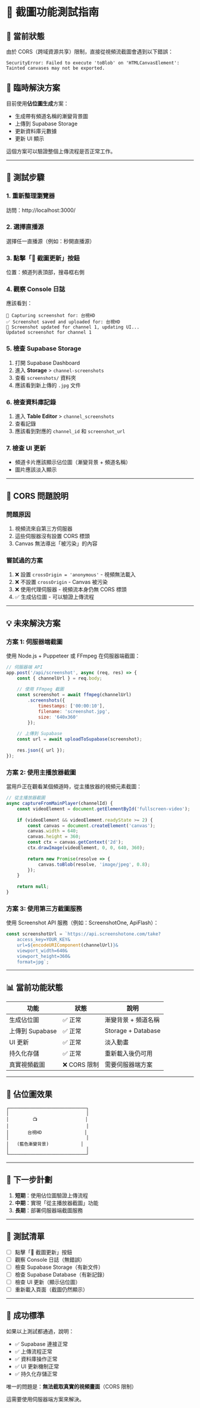 # 📸 截圖功能測試指南

## 🎯 當前狀態

由於 CORS（跨域資源共享）限制，直接從視頻流截圖會遇到以下錯誤：

```
SecurityError: Failed to execute 'toBlob' on 'HTMLCanvasElement': 
Tainted canvases may not be exported.
```

## 🔧 臨時解決方案

目前使用**佔位圖生成**方案：
- 生成帶有頻道名稱的漸變背景圖
- 上傳到 Supabase Storage
- 更新資料庫元數據
- 更新 UI 顯示

這個方案可以驗證整個上傳流程是否正常工作。

---

## 🧪 測試步驟

### 1. 重新整理瀏覽器
訪問：http://localhost:3000/

### 2. 選擇直播源
選擇任一直播源（例如：秒開直播源）

### 3. 點擊「📸 截圖更新」按鈕
位置：頻道列表頂部，搜尋框右側

### 4. 觀察 Console 日誌
應該看到：
```
📸 Capturing screenshot for: 台視HD
✅ Screenshot saved and uploaded for: 台視HD
📸 Screenshot updated for channel 1, updating UI...
Updated screenshot for channel 1
```

### 5. 檢查 Supabase Storage
1. 打開 Supabase Dashboard
2. 進入 **Storage** > `channel-screenshots`
3. 查看 `screenshots/` 資料夾
4. 應該看到新上傳的 `.jpg` 文件

### 6. 檢查資料庫記錄
1. 進入 **Table Editor** > `channel_screenshots`
2. 查看記錄
3. 應該看到對應的 `channel_id` 和 `screenshot_url`

### 7. 檢查 UI 更新
- 頻道卡片應該顯示佔位圖（漸變背景 + 頻道名稱）
- 圖片應該淡入顯示

---

## 🐛 CORS 問題說明

### 問題原因
1. 視頻流來自第三方伺服器
2. 這些伺服器沒有設置 CORS 標頭
3. Canvas 無法導出「被污染」的內容

### 嘗試過的方案
1. ❌ 設置 `crossOrigin = 'anonymous'` - 視頻無法載入
2. ❌ 不設置 `crossOrigin` - Canvas 被污染
3. ❌ 使用代理伺服器 - 視頻流本身仍無 CORS 標頭
4. ✅ 生成佔位圖 - 可以驗證上傳流程

---

## 💡 未來解決方案

### 方案 1: 伺服器端截圖
使用 Node.js + Puppeteer 或 FFmpeg 在伺服器端截圖：

```javascript
// 伺服器端 API
app.post('/api/screenshot', async (req, res) => {
    const { channelUrl } = req.body;
    
    // 使用 FFmpeg 截圖
    const screenshot = await ffmpeg(channelUrl)
        .screenshots({
            timestamps: ['00:00:10'],
            filename: 'screenshot.jpg',
            size: '640x360'
        });
    
    // 上傳到 Supabase
    const url = await uploadToSupabase(screenshot);
    
    res.json({ url });
});
```

### 方案 2: 使用主播放器截圖
當用戶正在觀看某個頻道時，從主播放器的視頻元素截圖：

```javascript
// 從主播放器截圖
async captureFromMainPlayer(channelId) {
    const videoElement = document.getElementById('fullscreen-video');
    
    if (videoElement && videoElement.readyState >= 2) {
        const canvas = document.createElement('canvas');
        canvas.width = 640;
        canvas.height = 360;
        const ctx = canvas.getContext('2d');
        ctx.drawImage(videoElement, 0, 0, 640, 360);
        
        return new Promise(resolve => {
            canvas.toBlob(resolve, 'image/jpeg', 0.8);
        });
    }
    
    return null;
}
```

### 方案 3: 使用第三方截圖服務
使用 Screenshot API 服務（例如：ScreenshotOne, ApiFlash）：

```javascript
const screenshotUrl = `https://api.screenshotone.com/take?
    access_key=YOUR_KEY&
    url=${encodeURIComponent(channelUrl)}&
    viewport_width=640&
    viewport_height=360&
    format=jpg`;
```

---

## 📊 當前功能狀態

| 功能 | 狀態 | 說明 |
|------|------|------|
| 生成佔位圖 | ✅ 正常 | 漸變背景 + 頻道名稱 |
| 上傳到 Supabase | ✅ 正常 | Storage + Database |
| UI 更新 | ✅ 正常 | 淡入動畫 |
| 持久化存儲 | ✅ 正常 | 重新載入後仍可用 |
| 真實視頻截圖 | ❌ CORS 限制 | 需要伺服器端方案 |

---

## 🎨 佔位圖效果

```
┌─────────────────────────────┐
│                             │
│         📺                  │
│                             │
│       台視HD                │
│                             │
│   (藍色漸變背景)            │
│                             │
└─────────────────────────────┘
```

---

## 🚀 下一步計劃

1. **短期**：使用佔位圖驗證上傳流程
2. **中期**：實現「從主播放器截圖」功能
3. **長期**：部署伺服器端截圖服務

---

## 📝 測試清單

- [ ] 點擊「📸 截圖更新」按鈕
- [ ] 觀察 Console 日誌（無錯誤）
- [ ] 檢查 Supabase Storage（有新文件）
- [ ] 檢查 Supabase Database（有新記錄）
- [ ] 檢查 UI 更新（顯示佔位圖）
- [ ] 重新載入頁面（截圖仍然顯示）

---

## 🎉 成功標準

如果以上測試都通過，說明：
- ✅ Supabase 連接正常
- ✅ 上傳流程正常
- ✅ 資料庫操作正常
- ✅ UI 更新機制正常
- ✅ 持久化存儲正常

唯一的問題是：**無法截取真實的視頻畫面**（CORS 限制）

這需要使用伺服器端方案來解決。

